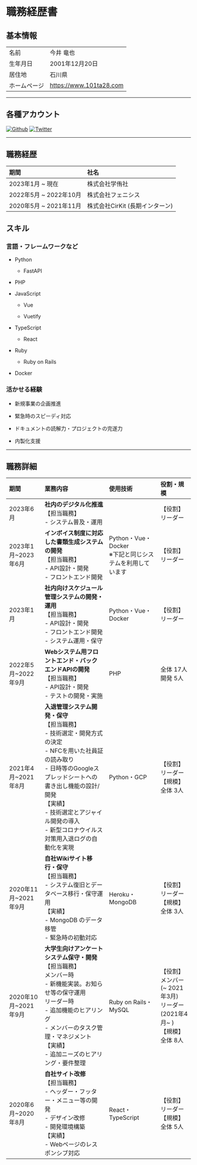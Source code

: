 # 職務経歴書

## 基本情報

|||
|:-|:-|
|名前|今井 竜也|
|生年月日|2001年12月20日|
|居住地|石川県|
|ホームページ|https://www.101ta28.com|

---
## 各種アカウント

<a href="https://github.com/101ta28" target="_blank"><img alt="Github" src="https://img.shields.io/badge/101ta28-%2312100E.svg?&style=flat-square&logo=Github&logoColor=white" /></a>
<a href="https://twitter.com/101ta28" target="_blank"><img alt="Twitter" src="https://img.shields.io/badge/@101ta28-%231DA1F2.svg?&style=flat-square&logo=twitter&logoColor=white" /></a>

---

## 職務経歴

|期間|社名|
|:-|:-|
|2023年1月 ~ 現在|株式会社学侑社|
|2022年5月 ~ 2022年10月|株式会社フェニシス|
|2020年5月 ~ 2021年11月|株式会社CirKit (長期インターン)|

## スキル

### 言語・フレームワークなど

- Python

	- FastAPI

- PHP

- JavaScript

	- Vue

	- Vuetify

- TypeScript

	- React

- Ruby

	- Ruby on Rails

- Docker

### 活かせる経験

- 新規事業の企画推進

- 緊急時のスピーディ対応

- ドキュメントの読解力・プロジェクトの完遂力

- 内製化支援

---

## 職務詳細

|期間|業務内容|使用技術|役割・規模|
|:-|:-|:-|:-|
|2023年6月|**社内のデジタル化推進**<br>【担当職務】<br> - システム普及・運用　||【役割】 <br> リーダー|
|2023年1月~2023年6月|**インボイス制度に対応した書類生成システムの開発**<br>【担当職務】<br> - API設計・開発<br> - フロントエンド開発<br>|Python・Vue・Docker <br> ※下記と同じシステムを利用しています|【役割】 <br> リーダー|
|2023年1月|**社内向けスケジュール管理システムの開発・運用**<br>【担当職務】<br> - API設計・開発<br> - フロントエンド開発<br> - システム運用・保守|Python・Vue・Docker|【役割】 <br> リーダー|
|2022年5月~2022年9月|**Webシステム用フロントエンド・バックエンドAPIの開発**<br>【担当職務】<br> - API設計・開発<br> - テストの開発・実施|PHP|全体 17人<br> 開発 5人|
|2021年4月~2021年8月|**入退管理システム開発・保守**<br>【担当職務】<br> - 技術選定・開発方式の決定<br> - NFCを用いた社員証の読み取り<br> - 日時等のGoogleスプレッドシートへの書き出し機能の設計/開発<br>【実績】<br> - 技術選定とアジャイル開発の導入<br> - 新型コロナウイルス対策用入退ログの自動化を実現|Python・GCP|【役割】<br> リーダー<br> 【規模】<br> 全体 3人|
|2020年11月~2021年9月|**自社Wikiサイト移行・保守**<br>【担当職務】<br> - システム復旧とデータベース移行・保守運用<br> 【実績】<br> - MongoDB のデータ移管<br> - 緊急時の初動対応|Heroku・MongoDB|【役割】<br> リーダー<br> 【規模】<br> 全体 3人|
|2020年10月~2021年9月|**大学生向けアンケートシステム保守・開発**<br>【担当職務】<br> メンバー時<br> - 新機能実装。お知らせ等の保守運用<br> リーダー時<br> - 追加機能のヒアリング<br> - メンバーのタスク管理・マネジメント<br>【実績】<br> - 追加ニーズのヒアリング・要件整理|Ruby on Rails・MySQL|【役割】<br> メンバー(~ 2021年3月)<br> リーダー(2021年4月~ )<br> 【規模】<br> 全体 8人|
|2020年6月~2020年8月|**自社サイト改修**<br>【担当職務】<br> - ヘッダー・フッター・メニュー等の開発<br> - デザイン改修<br> - 開発環境構築<br>【実績】<br> - Webページのレスポンシブ対応|React・TypeScript|【役割】<br> リーダー<br> 【規模】<br> 全体 5人|
